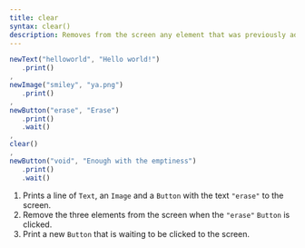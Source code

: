 ```yaml
---
title: clear
syntax: clear()
description: Removes from the screen any element that was previously added during the trial.
---
```


 ```javascript
newText("helloworld", "Hello world!")
    .print()
,
newImage("smiley", "ya.png")
    .print()
,
newButton("erase", "Erase")
    .print()
    .wait()
,
clear()
,
newButton("void", "Enough with the emptiness")
    .print()
    .wait()
 ```

1. Prints a line of `Text`, an `Image` and a `Button` with the text `"erase"` to the screen. 
2. Remove the three elements from the screen when the `"erase"` `Button` is clicked.
3. Print a new `Button` that is waiting to be clicked to the screen.